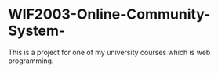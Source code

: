 # WIF2003-Online-Community-System-
This is a project for one of my university courses which is web programming.
